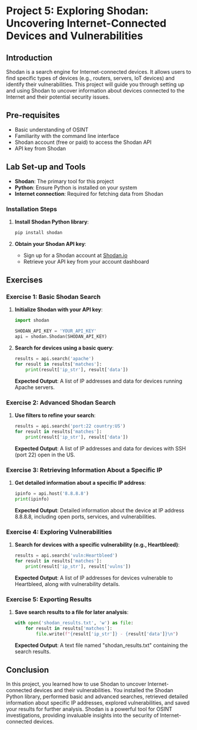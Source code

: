 # Project 5: Exploring Shodan: Uncovering Internet-Connected Devices and Vulnerabilities

## Introduction

Shodan is a search engine for Internet-connected devices. It allows users to find specific types of devices (e.g., routers, servers, IoT devices) and identify their vulnerabilities. This project will guide you through setting up and using Shodan to uncover information about devices connected to the Internet and their potential security issues.

## Pre-requisites

- Basic understanding of OSINT
- Familiarity with the command line interface
- Shodan account (free or paid) to access the Shodan API
- API key from Shodan

## Lab Set-up and Tools

- **Shodan**: The primary tool for this project
- **Python**: Ensure Python is installed on your system
- **Internet connection**: Required for fetching data from Shodan

### Installation Steps

1. **Install Shodan Python library**:
    ```bash
    pip install shodan
    ```

2. **Obtain your Shodan API key**:
    - Sign up for a Shodan account at [Shodan.io](https://www.shodan.io/)
    - Retrieve your API key from your account dashboard

## Exercises

### Exercise 1: Basic Shodan Search

1. **Initialize Shodan with your API key**:
    ```python
    import shodan

    SHODAN_API_KEY = 'YOUR_API_KEY'
    api = shodan.Shodan(SHODAN_API_KEY)
    ```

2. **Search for devices using a basic query**:
    ```python
    results = api.search('apache')
    for result in results['matches']:
        print(result['ip_str'], result['data'])
    ```
    **Expected Output**: A list of IP addresses and data for devices running Apache servers.

### Exercise 2: Advanced Shodan Search

1. **Use filters to refine your search**:
    ```python
    results = api.search('port:22 country:US')
    for result in results['matches']:
        print(result['ip_str'], result['data'])
    ```
    **Expected Output**: A list of IP addresses and data for devices with SSH (port 22) open in the US.

### Exercise 3: Retrieving Information About a Specific IP

1. **Get detailed information about a specific IP address**:
    ```python
    ipinfo = api.host('8.8.8.8')
    print(ipinfo)
    ```
    **Expected Output**: Detailed information about the device at IP address 8.8.8.8, including open ports, services, and vulnerabilities.

### Exercise 4: Exploring Vulnerabilities

1. **Search for devices with a specific vulnerability (e.g., Heartbleed)**:
    ```python
    results = api.search('vuln:Heartbleed')
    for result in results['matches']:
        print(result['ip_str'], result['vulns'])
    ```
    **Expected Output**: A list of IP addresses for devices vulnerable to Heartbleed, along with vulnerability details.

### Exercise 5: Exporting Results

1. **Save search results to a file for later analysis**:
    ```python
    with open('shodan_results.txt', 'w') as file:
        for result in results['matches']:
            file.write(f"{result['ip_str']} - {result['data']}\n")
    ```
    **Expected Output**: A text file named "shodan_results.txt" containing the search results.

## Conclusion

In this project, you learned how to use Shodan to uncover Internet-connected devices and their vulnerabilities. You installed the Shodan Python library, performed basic and advanced searches, retrieved detailed information about specific IP addresses, explored vulnerabilities, and saved your results for further analysis. Shodan is a powerful tool for OSINT investigations, providing invaluable insights into the security of Internet-connected devices.
